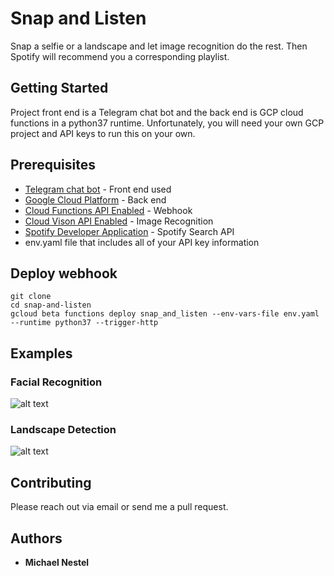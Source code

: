 # Snap and Listen

Snap a selfie or a landscape and let image recognition do the rest. Then Spotify will recommend you a corresponding playlist.

## Getting Started

Project front end is a Telegram chat bot and the back end is GCP cloud functions in a python37 runtime. Unfortunately, you will need your own GCP project and API keys to run this on your own.

## Prerequisites

* [Telegram chat bot](https://core.telegram.org/bots) - Front end used
* [Google Cloud Platform](https://cloud.google.com/) - Back end
* [Cloud Functions API Enabled](https://cloud.google.com/functions/) - Webhook
* [Cloud Vison API Enabled](https://cloud.google.com/vision/) - Image Recognition
* [Spotify Developer Application](https://developer.spotify.com/) - Spotify Search API
* env.yaml file that includes all of your API key information

## Deploy webhook
```
git clone
cd snap-and-listen
gcloud beta functions deploy snap_and_listen --env-vars-file env.yaml --runtime python37 --trigger-http
```

## Examples
### Facial Recognition

![alt text](https://raw.githubusercontent.com/meirelon/snap-and-listen/master/readme_images/roger_federer.jpg)

### Landscape Detection

![alt text](https://raw.githubusercontent.com/meirelon/snap-and-listen/master/readme_images/grand_canyon.jpg)

## Contributing

Please reach out via email or send me a pull request.

## Authors

* **Michael Nestel**
